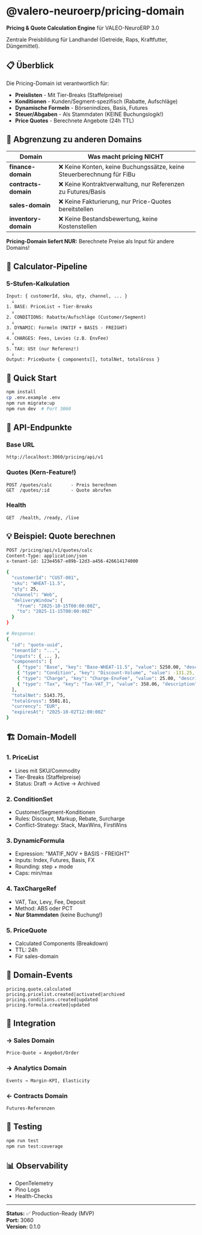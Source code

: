 # @valero-neuroerp/pricing-domain

**Pricing & Quote Calculation Engine** für VALEO-NeuroERP 3.0

Zentrale Preisbildung für Landhandel (Getreide, Raps, Kraftfutter, Düngemittel).

## 📋 Überblick

Die Pricing-Domain ist verantwortlich für:

- **Preislisten** - Mit Tier-Breaks (Staffelpreise)
- **Konditionen** - Kunden/Segment-spezifisch (Rabatte, Aufschläge)
- **Dynamische Formeln** - Börsenindizes, Basis, Futures
- **Steuer/Abgaben** - Als Stammdaten (KEINE Buchungslogik!)
- **Price Quotes** - Berechnete Angebote (24h TTL)

## 🚫 Abgrenzung zu anderen Domains

| Domain | Was macht pricing NICHT |
|--------|-------------------------|
| **finance-domain** | ❌ Keine Konten, keine Buchungssätze, keine Steuerberechnung für FiBu |
| **contracts-domain** | ❌ Keine Kontraktverwaltung, nur Referenzen zu Futures/Basis |
| **sales-domain** | ❌ Keine Fakturierung, nur Price-Quotes bereitstellen |
| **inventory-domain** | ❌ Keine Bestandsbewertung, keine Kostenstellen |

**Pricing-Domain liefert NUR:** Berechnete Preise als Input für andere Domains!

## 🔄 Calculator-Pipeline

### 5-Stufen-Kalkulation

```
Input: { customerId, sku, qty, channel, ... }
  ↓
1. BASE: PriceList → Tier-Breaks
  ↓
2. CONDITIONS: Rabatte/Aufschläge (Customer/Segment)
  ↓
3. DYNAMIC: Formeln (MATIF + BASIS - FREIGHT)
  ↓
4. CHARGES: Fees, Levies (z.B. EnvFee)
  ↓
5. TAX: USt (nur Referenz!)
  ↓
Output: PriceQuote { components[], totalNet, totalGross }
```

## 🚀 Quick Start

```bash
npm install
cp .env.example .env
npm run migrate:up
npm run dev  # Port 3060
```

## 📡 API-Endpunkte

### Base URL
`http://localhost:3060/pricing/api/v1`

### Quotes (Kern-Feature!)

```
POST /quotes/calc       - Preis berechnen
GET  /quotes/:id        - Quote abrufen
```

### Health

```
GET  /health, /ready, /live
```

## 💡 Beispiel: Quote berechnen

```bash
POST /pricing/api/v1/quotes/calc
Content-Type: application/json
x-tenant-id: 123e4567-e89b-12d3-a456-426614174000

{
  "customerId": "CUST-001",
  "sku": "WHEAT-11.5",
  "qty": 25,
  "channel": "Web",
  "deliveryWindow": {
    "from": "2025-10-15T00:00:00Z",
    "to": "2025-11-15T00:00:00Z"
  }
}

# Response:
{
  "id": "quote-uuid",
  "tenantId": "...",
  "inputs": { ... },
  "components": [
    { "type": "Base", "key": "Base-WHEAT-11.5", "value": 5250.00, "description": "Weizen 11.5% @ 210 EUR/t" },
    { "type": "Condition", "key": "Discount-Volume", "value": -131.25, "description": "Volume Discount -2.5%" },
    { "type": "Charge", "key": "Charge-EnvFee", "value": 25.00, "description": "Umweltabgabe" },
    { "type": "Tax", "key": "Tax-VAT_7", "value": 358.06, "description": "USt 7%" }
  ],
  "totalNet": 5143.75,
  "totalGross": 5501.81,
  "currency": "EUR",
  "expiresAt": "2025-10-02T12:00:00Z"
}
```

## 🏗️ Domain-Modell

### 1. PriceList
- Lines mit SKU/Commodity
- Tier-Breaks (Staffelpreise)
- Status: Draft → Active → Archived

### 2. ConditionSet
- Customer/Segment-Konditionen
- Rules: Discount, Markup, Rebate, Surcharge
- Conflict-Strategy: Stack, MaxWins, FirstWins

### 3. DynamicFormula
- Expression: "MATIF_NOV + BASIS - FREIGHT"
- Inputs: Index, Futures, Basis, FX
- Rounding: step + mode
- Caps: min/max

### 4. TaxChargeRef
- VAT, Tax, Levy, Fee, Deposit
- Method: ABS oder PCT
- **Nur Stammdaten** (keine Buchung!)

### 5. PriceQuote
- Calculated Components (Breakdown)
- TTL: 24h
- Für sales-domain

## 🔔 Domain-Events

```
pricing.quote.calculated
pricing.pricelist.created|activated|archived
pricing.conditions.created|updated
pricing.formula.created|updated
```

## 🔗 Integration

### → Sales Domain
```
Price-Quote → Angebot/Order
```

### → Analytics Domain
```
Events → Margin-KPI, Elasticity
```

### ← Contracts Domain
```
Futures-Referenzen
```

## 🧪 Testing

```bash
npm run test
npm run test:coverage
```

## 📊 Observability

- OpenTelemetry
- Pino Logs
- Health-Checks

---

**Status:** ✅ Production-Ready (MVP)  
**Port:** 3060  
**Version:** 0.1.0
